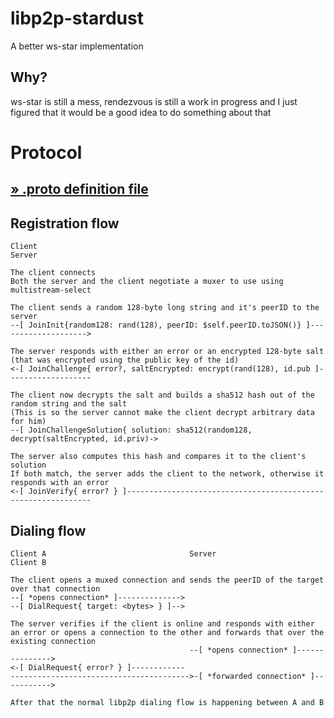 # libp2p-stardust

A better ws-star implementation

## Why?

ws-star is still a mess, rendezvous is still a work in progress and I just figured that it would be a good idea to do something about that

# Protocol

## [ » .proto definition file ](/src/rpc/proto.js?raw=true)

## Registration flow

```
Client                                                                                  Server

The client connects
Both the server and the client negotiate a muxer to use using multistream-select

The client sends a random 128-byte long string and it's peerID to the server
--[ JoinInit{random128: rand(128), peerID: $self.peerID.toJSON()} ]-------------------->

The server responds with either an error or an encrypted 128-byte salt (that was encrypted using the public key of the id)
<-[ JoinChallenge{ error?, saltEncrypted: encrypt(rand(128), id.pub ]-------------------

The client now decrypts the salt and builds a sha512 hash out of the random string and the salt
(This is so the server cannot make the client decrypt arbitrary data for him)
--[ JoinChallengeSolution{ solution: sha512(random128, decrypt(saltEncrypted, id.priv)->

The server also computes this hash and compares it to the client's solution
If both match, the server adds the client to the network, otherwise it responds with an error
<-[ JoinVerify{ error? } ]--------------------------------------------------------------
```

## Dialing flow

```
Client A                                Server                                  Client B

The client opens a muxed connection and sends the peerID of the target over that connection
--[ *opens connection* ]-------------->
--[ DialRequest{ target: <bytes> } ]-->

The server verifies if the client is online and responds with either an error or opens a connection to the other and forwards that over the existing connection
                                        --[ *opens connection* ]--------------->
<-[ DialRequest{ error? } ]------------
---------------------------------------->-[ *forwarded connection* ]----------->

After that the normal libp2p dialing flow is happening between A and B
```
